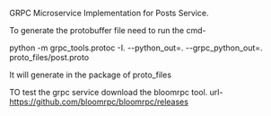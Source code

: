GRPC Microservice Implementation for Posts Service.

To generate the protobuffer file need to run the cmd-

python -m grpc_tools.protoc -I. --python_out=. --grpc_python_out=. proto_files/post.proto

It will generate in the package of proto_files

TO test the grpc service download the bloomrpc tool.
url- https://github.com/bloomrpc/bloomrpc/releases
